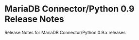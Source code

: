 # MariaDB Connector/Python 0.9 Release Notes

Release Notes for MariaDB Connector/Python 0.9.x releases
